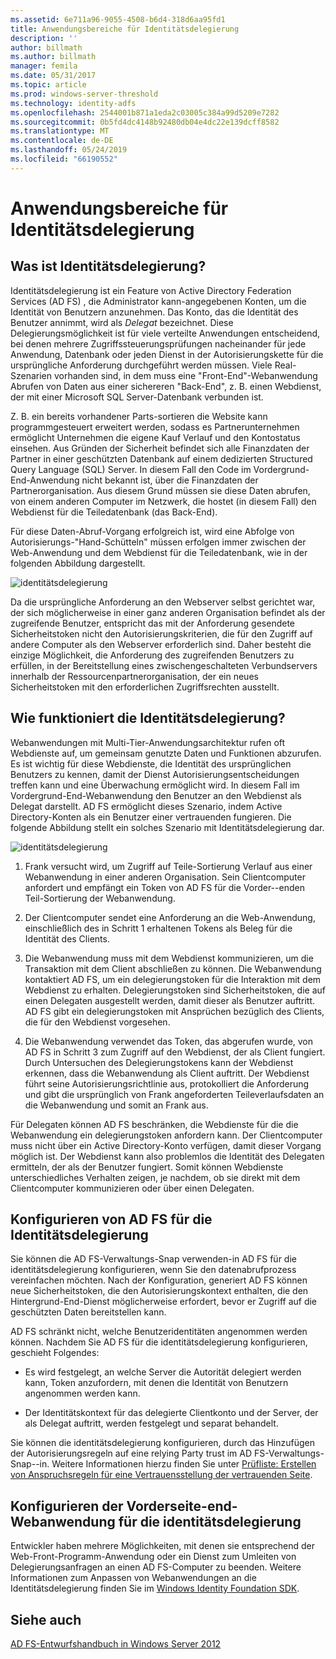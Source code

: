 ```yaml
---
ms.assetid: 6e711a96-9055-4508-b6d4-318d6aa95fd1
title: Anwendungsbereiche für Identitätsdelegierung
description: ''
author: billmath
ms.author: billmath
manager: femila
ms.date: 05/31/2017
ms.topic: article
ms.prod: windows-server-threshold
ms.technology: identity-adfs
ms.openlocfilehash: 2544001b871a1eda2c03005c384a99d5209e7282
ms.sourcegitcommit: 0b5fd4dc4148b92480db04e4dc22e139dcff8582
ms.translationtype: MT
ms.contentlocale: de-DE
ms.lasthandoff: 05/24/2019
ms.locfileid: "66190552"
---
```

# <a name="when-to-use-identity-delegation"></a>Anwendungsbereiche für Identitätsdelegierung
  
## <a name="what-is-identity-delegation"></a>Was ist Identitätsdelegierung?  
Identitätsdelegierung ist ein Feature von Active Directory Federation Services \(AD FS\) , die Administrator kann\-angegebenen Konten, um die Identität von Benutzern anzunehmen. Das Konto, das die Identität des Benutzer annimmt, wird als *Delegat* bezeichnet. Diese Delegierungsmöglichkeit ist für viele verteilte Anwendungen entscheidend, bei denen mehrere Zugriffssteuerungsprüfungen nacheinander für jede Anwendung, Datenbank oder jeden Dienst in der Autorisierungskette für die ursprüngliche Anforderung durchgeführt werden müssen. Viele Real\-Szenarien vorhanden sind, in dem muss eine "Front-End"-Webanwendung Abrufen von Daten aus einer sichereren "Back-End", z. B. einen Webdienst, der mit einer Microsoft SQL Server-Datenbank verbunden ist.  
  
Z. B. ein bereits vorhandener Parts\-sortieren die Website kann programmgesteuert erweitert werden, sodass es Partnerunternehmen ermöglicht Unternehmen die eigene Kauf Verlauf und den Kontostatus einsehen. Aus Gründen der Sicherheit befindet sich alle Finanzdaten der Partner in einer geschützten Datenbank auf einem dedizierten Structured Query Language \(SQL\) Server. In diesem Fall den Code im Vordergrund\-End-Anwendung nicht bekannt ist, über die Finanzdaten der Partnerorganisation. Aus diesem Grund müssen sie diese Daten abrufen, von einem anderen Computer im Netzwerk, die hostet \(in diesem Fall\) den Webdienst für die Teiledatenbank \(das Back-End\).  
  
Für diese Daten\-Abruf-Vorgang erfolgreich ist, wird eine Abfolge von Autorisierungs-"Hand\-Schütteln" müssen erfolgen immer zwischen der Web-Anwendung und dem Webdienst für die Teiledatenbank, wie in der folgenden Abbildung dargestellt.  
  
![identitätsdelegierung](media/adfs2_identitydelegationconcept.gif)  
  
Da die ursprüngliche Anforderung an den Webserver selbst gerichtet war, der sich möglicherweise in einer ganz anderen Organisation befindet als der zugreifende Benutzer, entspricht das mit der Anforderung gesendete Sicherheitstoken nicht den Autorisierungskriterien, die für den Zugriff auf andere Computer als den Webserver erforderlich sind. Daher besteht die einzige Möglichkeit, die Anforderung des zugreifenden Benutzers zu erfüllen, in der Bereitstellung eines zwischengeschalteten Verbundservers innerhalb der Ressourcenpartnerorganisation, der ein neues Sicherheitstoken mit den erforderlichen Zugriffsrechten ausstellt.  
  
## <a name="how-does-identity-delegation-work"></a>Wie funktioniert die Identitätsdelegierung?  
Webanwendungen mit Multi-Tier-Anwendungsarchitektur rufen oft Webdienste auf, um gemeinsam genutzte Daten und Funktionen abzurufen. Es ist wichtig für diese Webdienste, die Identität des ursprünglichen Benutzers zu kennen, damit der Dienst Autorisierungsentscheidungen treffen kann und eine Überwachung ermöglicht wird. In diesem Fall im Vordergrund\-End-Webanwendung den Benutzer an den Webdienst als Delegat darstellt. AD FS ermöglicht dieses Szenario, indem Active Directory-Konten als ein Benutzer einer vertrauenden fungieren. Die folgende Abbildung stellt ein solches Szenario mit Identitätsdelegierung dar.  
  
![identitätsdelegierung](media/adfs2_identitydelegationsteps.gif)  
  
1.  Frank versucht wird, um Zugriff auf Teile\-Sortierung Verlauf aus einer Webanwendung in einer anderen Organisation. Sein Clientcomputer anfordert und empfängt ein Token von AD FS für die Vorder-\-enden Teil\-Sortierung der Webanwendung.  
  
2.  Der Clientcomputer sendet eine Anforderung an die Web-Anwendung, einschließlich des in Schritt 1 erhaltenen Tokens als Beleg für die Identität des Clients.  
  
3.  Die Webanwendung muss mit dem Webdienst kommunizieren, um die Transaktion mit dem Client abschließen zu können. Die Webanwendung kontaktiert AD FS, um ein delegierungstoken für die Interaktion mit dem Webdienst zu erhalten. Delegierungstoken sind Sicherheitstoken, die auf einen Delegaten ausgestellt werden, damit dieser als Benutzer auftritt. AD FS gibt ein delegierungstoken mit Ansprüchen bezüglich des Clients, die für den Webdienst vorgesehen.  
  
4.  Die Webanwendung verwendet das Token, das abgerufen wurde, von AD FS in Schritt 3 zum Zugriff auf den Webdienst, der als Client fungiert. Durch Untersuchen des Delegierungstokens kann der Webdienst erkennen, dass die Webanwendung als Client auftritt. Der Webdienst führt seine Autorisierungsrichtlinie aus, protokolliert die Anforderung und gibt die ursprünglich von Frank angeforderten Teileverlaufsdaten an die Webanwendung und somit an Frank aus.  
  
Für Delegaten können AD FS beschränken, die Webdienste für die die Webanwendung ein delegierungstoken anfordern kann. Der Clientcomputer muss nicht über ein Active Directory-Konto verfügen, damit dieser Vorgang möglich ist. Der Webdienst kann also problemlos die Identität des Delegaten ermitteln, der als der Benutzer fungiert. Somit können Webdienste unterschiedliches Verhalten zeigen, je nachdem, ob sie direkt mit dem Clientcomputer kommunizieren oder über einen Delegaten.  
  
## <a name="configuring-ad-fs-for-identity-delegation"></a>Konfigurieren von AD FS für die Identitätsdelegierung  
Sie können die AD FS-Verwaltungs-Snap verwenden\-in AD FS für die identitätsdelegierung konfigurieren, wenn Sie den datenabrufprozess vereinfachen möchten. Nach der Konfiguration, generiert AD FS können neue Sicherheitstoken, die den Autorisierungskontext enthalten, die den Hintergrund\-End-Dienst möglicherweise erfordert, bevor er Zugriff auf die geschützten Daten bereitstellen kann.  
  
AD FS schränkt nicht, welche Benutzeridentitäten angenommen werden können. Nachdem Sie AD FS für die identitätsdelegierung konfigurieren, geschieht Folgendes:  
  
-   Es wird festgelegt, an welche Server die Autorität delegiert werden kann, Token anzufordern, mit denen die Identität von Benutzern angenommen werden kann.  
  
-   Der Identitätskontext für das delegierte Clientkonto und der Server, der als Delegat auftritt, werden festgelegt und separat behandelt.  
  
Sie können die identitätsdelegierung konfigurieren, durch das Hinzufügen der Autorisierungsregeln auf eine relying Party trust im AD FS-Verwaltungs-Snap-\-in. Weitere Informationen hierzu finden Sie unter [Prüfliste: Erstellen von Anspruchsregeln für eine Vertrauensstellung der vertrauenden Seite](../../ad-fs/deployment/Checklist--Creating-Claim-Rules-for-a-Relying-Party-Trust.md).  
  
## <a name="configuring-the-front-end-web-application-for-identity-delegation"></a>Konfigurieren der Vorderseite\-end-Webanwendung für die identitätsdelegierung  
Entwickler haben mehrere Möglichkeiten, mit denen sie entsprechend der Web-Front-Programm\-Anwendung oder ein Dienst zum Umleiten von Delegierungsanfragen an einen AD FS-Computer zu beenden. Weitere Informationen zum Anpassen von Webanwendungen an die Identitätsdelegierung finden Sie im [Windows Identity Foundation SDK](https://go.microsoft.com/fwlink/?LinkId=122266).  
  
## <a name="see-also"></a>Siehe auch
[AD FS-Entwurfshandbuch in Windows Server 2012](AD-FS-Design-Guide-in-Windows-Server-2012.md)
